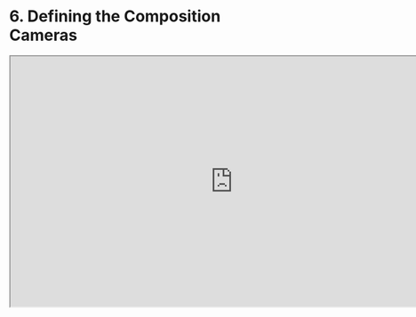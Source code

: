 # 6. Defining the Composition Cameras

<p><iframe title="YouTube video player" src="https://www.youtube.com/embed/YQM3gJ8Rrho?rel=0" width="800" height="450" allowfullscreen="allowfullscreen" allow="accelerometer; autoplay; clipboard-write; encrypted-media; gyroscope; picture-in-picture"></iframe></p>